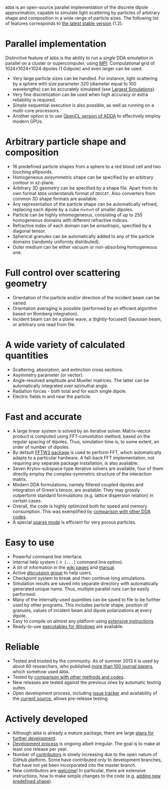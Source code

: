 `ADDA` is an open-source parallel implementation of the discrete dipole approximation, capable to simulate light scattering by particles of arbitrary shape and composition in a wide range of particle sizes. The following list of features corresponds to [the latest stable version](Downloads.md) (1.2).



# Parallel implementation #
Distinctive feature of `ADDA` is the ability to run a _single_ DDA simulation in parallel on a cluster or supercomputer, using [MPI](http://www.mpi-forum.org/). Computational grid of 1024×1024×1024 dipoles (1 Gdipole) and even larger can be used.
  * Very large particle sizes can be handled. For instance, light scattering by a sphere with size parameter 320 (diameter equal to 100 wavelengths) can be accurately simulated (see [Largest Simulations](LargestSimulations.md)).
  * Very fine discretization can be used when high accuracy or extra reliability is required.
  * Simple sequential execution is also possible, as well as running on a multi-core processors.
  * Another option is to use [OpenCL version of ADDA](OpenCL.md) to effectively employ modern GPUs.

# Arbitrary particle shape and composition #
  * 16 predefined particle shapes from a sphere to a red blood cell and two touching ellipsoids.
  * Homogeneous axisymmetric shape can be specified by an arbitrary contour in _xz_-plane.
  * Arbitrary 3D geometry can be specified by a shape file. Apart from its own format `ADDA` understands format of `DDSCAT`. Also converters from common 3D shape formats are available.
  * Any representation of the particle shape can be automatically refined, replacing each dipole by a cube _n×n×n_ of smaller dipoles.
  * Particle can be highly inhomogeneous, consisting of up to 255 homogeneous domains with different refractive indices.
  * Refractive index of each domain can be anisotropic, specified by a diagonal tensor.
  * Spherical granules can be automatically added to any of the particle domains (randomly uniformly distributed).
  * Outer medium can be either vacuum or non-absorbing homogeneous one.

# Full control over scattering geometry #
  * Orientation of the particle and/or direction of the incident beam can be varied.
  * Orientation averaging is possible (performed by an efficient algorithm based on Romberg integration).
  * Incident beam can be a plane wave, a (tightly-focused) Gaussian beam, or arbitrary one read from file.

# A wide variety of calculated quantities #
  * Scattering, absorption, and extinction cross sections.
  * Asymmetry parameter (or vector).
  * Angle-resolved amplitude and Mueller matrices. The latter can be automatically integrated over azimuthal angle.
  * Radiation forces - both total and for each single dipole.
  * Electric fields in and near the particle.

# Fast and accurate #
  * A large linear system is solved by an iterative solver. Matrix-vector product is computed using FFT-convolution method, based on the regular spacing of dipoles. Thus, simulation time is, to some extent, an order of number of dipoles.
  * By default [FFTW3 package](http://www.fftw.org/) is used to perform FFT, which automatically adapts to a particular hardware. A fall-back FFT implementation, not requiring any separate package installation, is also available.
  * Seven Krylov-subspace-type iterative solvers are available, four of them directly employ the complex-symmetric structure of the interaction matrix.
  * Modern DDA formulations, namely filtered coupled dipoles and integration of Green's tensor, are available. They may grossly outperform standard formulations (e.g. lattice dispersion relation) in certain cases.
  * Overall, the code is highly optimized both for speed and memory consumption. This was exemplified by [comparison with other DDA codes](ComparisonOtherCodes#Comparison_with_other_DDA_codes.md).
  * A special [sparse mode](SparseMode.md) is efficient for very porous particles.

# Easy to use #
  * Powerful command line interface.
  * Internal help system (`-h [...]` command line option).
  * A lot of information in the [wiki pages](GettingStarted.md) and [manual](../master/doc/manual.pdf).
  * Active [discussion group](http://groups.google.com/group/adda-discuss) to help users.
  * Checkpoint system to break and then continue long simulations.
  * Simulation results are saved into separate directory with automatically generated unique name. Thus, multiple parallel runs can be easily performed.
  * Many of the internally-used quantities can be saved to file to be further used by other programs. This includes particle shape, position of granules, values of incident beam and dipole polarizations at every dipole.
  * Easy to compile on almost any platform using [extensive instructions](CompilingADDA.md).
  * Ready-to-use [executables for Windows](PackageDescription#Windows_executables.md) are available.

# Reliable #
  * Tested and trusted by the community. As of summer 2013 it is used by about 60 researchers, who published [more than 100 journal papers](Publications.md), which somehow used `ADDA`.
  * Tested by [comparison with other methods and codes](ComparisonOtherCodes.md).
  * New releases are tested against the previous ones by automatic testing suites.
  * Open development process, including [issue tracker](https://github.com/adda-team/adda/issues) and availability of the [current source](../../), allows pre-release testing.

# Actively developed #
  * Although `ADDA` is already a mature package, there are large [plans for further development](https://github.com/adda-team/adda/issues).
  * [Development process](https://github.com/adda-team/adda/commits/master) is ongoing albeit irregular. The goal is to make at least one release per year.
  * Number of [contributors](https://github.com/adda-team/adda/graphs/contributors) is slowly increasing due to the open nature of GitHub platform. Some have contributed only to development branches, that have not yet been incorporated into the master branch.
  * New contributors are [welcome](InstructionCommitters.md)! In particular, there are extensive instructions, how to make simple changes to the code (e.g. [adding new predefined shape](AddingShape.md)).
